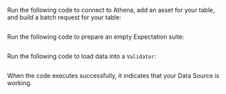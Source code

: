 Run the following code to connect to Athena, add an asset for your table, and build a batch request for your table:

```python name="version-0.18.8 docs/docusaurus/docs/snippets/athena_python_example.py Connect and Build Batch Request"

```

Run the following code to prepare an empty Expectation suite:


```python name="version-0.18.8 docs/docusaurus/docs/snippets/athena_python_example.py Create Expectation Suite"

```

Run the following code to load data into a `Validator`:

```python name="version-0.18.8 docs/docusaurus/docs/snippets/athena_python_example.py Test Datasource with Validator"

```

When the code executes successfully, it indicates that your Data Source is working.